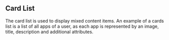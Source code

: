 Card List
---

The card list is used to display mixed content items. An example of a cards list is a list of all apps of a user,
as each app is represented by an image, title, description and additional attributes.